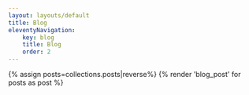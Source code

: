 ```yaml
---
layout: layouts/default
title: Blog
eleventyNavigation:
    key: blog
    title: Blog
    order: 2
---
```

{% assign posts=collections.posts|reverse%}
{% render 'blog_post' for posts as post %}